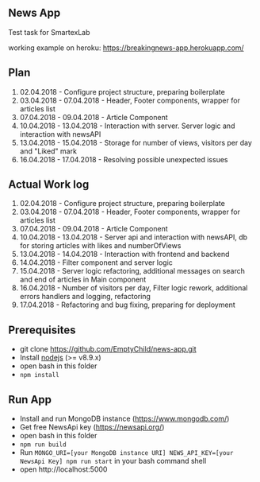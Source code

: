 ## News App
Test task for SmartexLab

working example on heroku: https://breakingnews-app.herokuapp.com/
## Plan
1) 02.04.2018 - Configure project structure, preparing boilerplate
2) 03.04.2018 - 07.04.2018 - Header, Footer components, wrapper for articles list
3) 07.04.2018 - 09.04.2018 - Article Component
4) 10.04.2018 - 13.04.2018 - Interaction with server. Server logic and interaction with newsAPI
5) 13.04.2018 - 15.04.2018 - Storage for number of views, visitors per day and "Liked" mark
6) 16.04.2018 - 17.04.2018 - Resolving possible unexpected issues

## Actual Work log
1) 02.04.2018 - Configure project structure, preparing boilerplate
2) 03.04.2018 - 07.04.2018 - Header, Footer components, wrapper for articles list
3) 07.04.2018 - 09.04.2018 - Article Component
4) 10.04.2018 - 13.04.2018 - Server api and interaction with newsAPI, db for storing articles with likes and numberOfViews
5) 13.04.2018 - 14.04.2018 - Interaction with frontend and backend
6) 14.04.2018 - Filter component and server logic
7) 15.04.2018 - Server logic refactoring, additional messages on search and end of articles in Main component
8) 16.04.2018 - Number of visitors per day, Filter logic rework, additional errors handlers and logging, refactoring
9) 17.04.2018 - Refactoring and bug fixing, preparing for deployment


## Prerequisites

* git clone https://github.com/EmptyChild/news-app.git
* Install [nodejs](https://nodejs.org/en/) (>= v8.9.x)
* open bash in this folder
* `npm install`

## Run App
* Install and run MongoDB instance (https://www.mongodb.com/)
* Get free NewsApi key (https://newsapi.org/)
* open bash in this folder
* `npm run build`
* Run `MONGO_URI=[your MongoDB instance URI] NEWS_API_KEY=[your NewsApi Key] npm run start` in your bash command shell
* open http://localhost:5000
